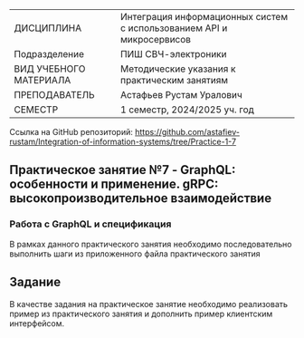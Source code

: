 |||
|---|---|
|ДИСЦИПЛИНА|Интеграция информационных систем с использованием API и микросервисов|
|Подразделение|ПИШ СВЧ-электроники|
|ВИД УЧЕБНОГО МАТЕРИАЛА|Методические указания к практическим занятиям|
|ПРЕПОДАВАТЕЛЬ|Астафьев Рустам Уралович|
|СЕМЕСТР|1 семестр, 2024/2025 уч. год|

Ссылка на GitHub репозиторий:
https://github.com/astafiev-rustam/Integration-of-information-systems/tree/Practice-1-7

## Практическое занятие №7 - GraphQL: особенности и применение. gRPC: высокопроизводительное взаимодействие

### Работа с GraphQL и спецификация

В рамках данного практического занятия необходимо последовательно выполнить шаги из приложенного файла практического занятия

## Задание

В качестве задания на практическое занятие необходимо реализовать пример из практического занятия и дополнить пример клиентским интерфейсом.
